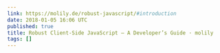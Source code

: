 ```yaml
---
link: https://molily.de/robust-javascript/#introduction
date: 2018-01-05 16:06 UTC
published: true
title: Robust Client-Side JavaScript – A Developer’s Guide · molily
tags: []
---
```



